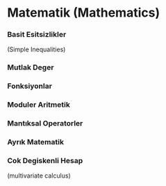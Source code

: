 # Matematik (Mathematics)


### Basit Esitsizlikler 
(Simple Inequalities)

### Mutlak Deger

### Fonksiyonlar

### Moduler Aritmetik

### Mantıksal Operatorler

### Ayrık Matematik

### Cok Degiskenli Hesap 
(multivariate calculus)


 
 

